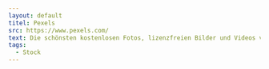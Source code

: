 ```yaml
---
layout: default
titel: Pexels
src: https://www.pexels.com/
text: Die schönsten kostenlosen Fotos, lizenzfreien Bilder und Videos von unseren kreativen Nutzern.
tags:
  - Stock
---
```

